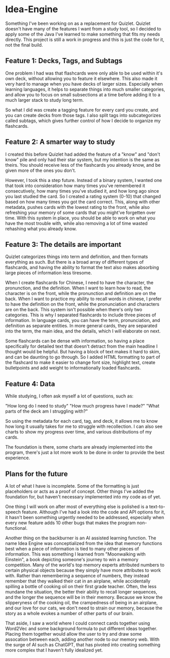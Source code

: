 # Idea-Engine

Something I've been working on as a replacement for Quizlet. Quizlet doesn't have many of the features I want from a study tool, so I decided to apply some of the Java I've learned to make something that fits my needs directly. This project is still a work in progress and this is just the code for it, not the final build. 



## Feature 1: Decks, Tags, and Subtags

One problem I had was that flashcards were only able to be used within it's own deck, without allowing you to feature it elsewhere. This also made it very hard to manage when you have decks of larger sizes. Especially when learning languages, it helps to separate things into much smaller categories, and allow you to focus on small subsections at a time before adding it to a much larger stack to study long term.

So what I did was create a tagging feature for every card you create, and you can create decks from those tags. I also split tags into subcategorizes called subtags, which gives further control of how I decide to organize my flashcards.



## Feature 2: A smarter way to study

I created this before Quizlet had added the feature of a "know" and "don't know" pile and only had their star system, but my intention is the same as theirs. You should receive less of the flashcards you already know, and be given more of the ones you don't. 

However, I took this a step future. Instead of a binary system, I wanted one that took into consideration how many times you've remembered it consecutively, how many times you've studied it, and how long ago since you last studied the card. So I created a rating system (0-10) that changed based on how many times you got the card correct. This, along with other metadata, pushes cards with the lowest rating to the front, while also refreshing your memory of some cards that you might've forgetten over time. With this system in place, you should be able to work on what you have the most trouble with, while also removing a lot of time wasted rehashing what you already know. 



## Feature 3: The details are important

Quizlet categorizes things into term and definition, and then formats everything as such. But there is a broad array of different types of flashcards, and having the ability to format the text also makes absorbing large pieces of information less tiresome.

When I create flashcards for Chinese, I need to have the character, the pronunction, and the definition. When I want to learn how to read, the character is on the front, while the pronunction and definition are on the back. When I want to practice my ability to recall words in chinese, I prefer to have the definition on the front, while the pronunciation and characters are on the back. This system isn't possible when there's only two categories. This is why I separated flashcards to include three pieces of information. In language cards, you can have the term, pronunciation, and definition as separate entities. In more general cards, they are separated into the term, the main idea, and the details, which I will elaborate on next. 

Some flashcards can be dense with information, so having a place specifically for detailed text that doesn't detract from the main headline I thought would be helpful. But having a block of text makes it hard to skim, and can be daunting to go through. So I added HTML formatting to part of the flashcard to make it easier to change font size, highlight text, create bulletpoints and add weight to informationally loaded flashcards. 



## Feature 4: Data

While studying, I often ask myself a lot of questions, such as: 

"How long do I need to study"
"How much progress have I made?"
"What parts of the deck am I struggling with?"

So using the metadata for each card, tag, and deck, it allows me to know how long it usually takes for me to struggle with recollection. I can also see charts to show my progress over time, and various distributions of my cards. 

The foundation is there, some charts are already implemented into the program, there's just a lot more work to be done in order to provide the best experience. 



## Plans for the future

A lot of what I have is incomplete. Some of the formatting is just placeholders or acts as a proof of concept. Other things I've added the foundation for, but haven't necessary implemented into my code as of yet. 

One thing I will work on after most of everything else is polished is a text-to-speech feature. Although I've had a look into the code and API options for it, it hasn't been something urgently needed to be addressed, especially when every new feature adds 10 other bugs that makes the program non-functional. 

Another thing on the backburner is an AI assisted learning function. The name Idea Engine was conceptialized from the idea that memory functions best when a piece of information is tied to many other pieces of information. This was something I learned from "Moonwalking with Einstein", a book depicting someone's journey to win a memory competition. Many of the world's top memory experts attributed numbers to certain physical objects because they simply have more attributes to work with. Rather than remembering a sequence of numbers, they instead remember that they walked their cat in an airplane, while accidentally spilling a bottle of cooking oil on their first grade teacher. Often, the less mundane the situation, the better their ability to recall longer sequences, and the longer the sequence will be in their memory. Because we know the slipperyness of the cooking oil, the crampedness of being in an airplane, and our love for our cats, we don't need to strain our memory, because the story as a whole evokes a number of other parts of our brain.

That aside, I saw a world where I could connect cards together using Word2Vec and some background formula to put different ideas together. Placing them together would allow the user to try and draw some assocation between each, adding another node to our memory web. With the surge of AI such as ChatGPT, that has pivoted into creating something more complex that I haven't fully idealized yet. 
